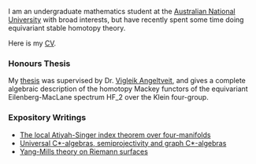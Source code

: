 I am an undergraduate mathematics student at the <a href="https://www.anu.edu.au/">Australian National University</a> with broad interests, but have recently spent some time doing equivariant stable homotopy theory.

Here is my [CV](./CV.pdf).

### Honours Thesis

My [thesis](./thesis.pdf) was supervised by Dr. <a href="https://maths.anu.edu.au/people/academics/vigleik-angeltveit/">Vigleik Angeltveit</a>, and gives a complete algebraic description of the homotopy Mackey functors of the equivariant Eilenberg-MacLane spectrum HF_2 over the Klein four-group.

### Expository Writings

* [The local Atiyah-Singer index theorem over four-manifolds](./Atiyah-Singer_index_theorem.pdf)
* [Universal C\*-algebras, semiprojectivity and graph C\*-algebras](./Operator_algebras.pdf)
* [Yang-Mills theory on Riemann surfaces](./Yang-Mills_Riemann_surfaces.pdf)
